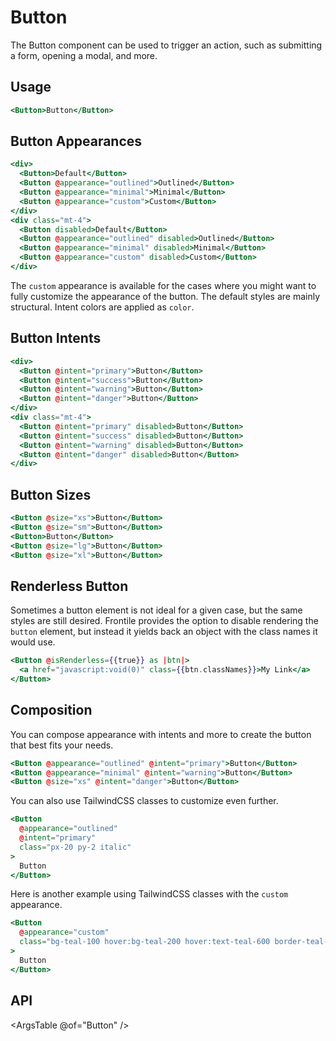 # Button

The Button component can be used to trigger an action, such as submitting a form, opening a modal, and more.

## Usage

```hbs preview-template
<Button>Button</Button>
```

## Button Appearances

```hbs preview-template
<div>
  <Button>Default</Button>
  <Button @appearance="outlined">Outlined</Button>
  <Button @appearance="minimal">Minimal</Button>
  <Button @appearance="custom">Custom</Button>
</div>
<div class="mt-4">
  <Button disabled>Default</Button>
  <Button @appearance="outlined" disabled>Outlined</Button>
  <Button @appearance="minimal" disabled>Minimal</Button>
  <Button @appearance="custom" disabled>Custom</Button>
</div>

```

The `custom` appearance is available for the cases where you might want to fully customize the appearance of the button.
The default styles are mainly structural. Intent colors are applied as `color`.

## Button Intents

```hbs preview-template
<div>
  <Button @intent="primary">Button</Button>
  <Button @intent="success">Button</Button>
  <Button @intent="warning">Button</Button>
  <Button @intent="danger">Button</Button>
</div>
<div class="mt-4">
  <Button @intent="primary" disabled>Button</Button>
  <Button @intent="success" disabled>Button</Button>
  <Button @intent="warning" disabled>Button</Button>
  <Button @intent="danger" disabled>Button</Button>
</div>
```
## Button Sizes

```hbs preview-template
<Button @size="xs">Button</Button>
<Button @size="sm">Button</Button>
<Button>Button</Button>
<Button @size="lg">Button</Button>
<Button @size="xl">Button</Button>
```

## Renderless Button

Sometimes a button element is not ideal for a given case, but the same styles are still desired.
Frontile provides the option to disable rendering the `button` element, but instead it yields back an object with
the class names it would use.

```hbs preview-template
<Button @isRenderless={{true}} as |btn|>
  <a href="javascript:void(0)" class={{btn.classNames}}>My Link</a>
</Button>
```

## Composition

You can compose appearance with intents and more to create the button that best fits your needs.

```hbs preview-template
<Button @appearance="outlined" @intent="primary">Button</Button>
<Button @appearance="minimal" @intent="warning">Button</Button>
<Button @size="xs" @intent="danger">Button</Button>
```

You can also use TailwindCSS classes to customize even further.

```hbs preview-template
<Button
  @appearance="outlined"
  @intent="primary"
  class="px-20 py-2 italic"
>
  Button
</Button>
```

Here is another example using TailwindCSS classes with the `custom` appearance.
```hbs preview-template
<Button
  @appearance="custom"
  class="bg-teal-100 hover:bg-teal-200 hover:text-teal-600 border-teal-600 rounded-none border-dashed"
>
  Button
</Button>
```

## API

<ArgsTable @of="Button" />
